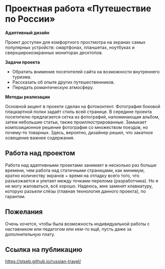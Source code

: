 # Проектная работа «Путешествие по России»

**Адаптивный дизайн**

Проект доступен для комфортного простмотра на экранах самых популярных устройств: смартфонах, планшетах, ноутбуках и сверхширокоэкранных мониторах десктопов.

**Задачи проекта**

* Обратить внимение посетителей сайта на возможности внутреннего туризма.
* Рассказать об опыте других путешественников.
* Передать романтическую атмосферу.

**Методы реализации**

Основной акцент в проекте сделан на фотоконтент. 
Фотография боковой плацкартной полки задаёт стиль всей странице. 
В середине проекта посетителю предлагается сетка из фотографий, напоминающая альбом, затем небольшие статьи, также проиллюстрированные. Замыкает композиционное решение фотография со множеством поездов, но почему-то товарных. Здесь, вероятно, дизайнер решил, что закатное освещение важнее содержания.

## Работа над проектом

Работа над адаптивными проектами занимает в несколько раз больше времени, чем работа над статичными страницами, как минимум, кратно количеству экранов + время на отладку всего того, что разъезжается и улетает между точками перелома (разработчика). Но я не могу жаловаться, всё хорошо. Надеюсь, мне заменят клавиатуру, которую разъели слёзы (главная технология данного проекта), по гарантии.


## Пожелания

Очень хочется, чтобы была возможность индивидуальной работы с наставником или педагогом или кем-то ещё, пусть даже за дополнительную плату.

## Ссылка на публикацию

https://stseb.github.io/russian-travel/ 

